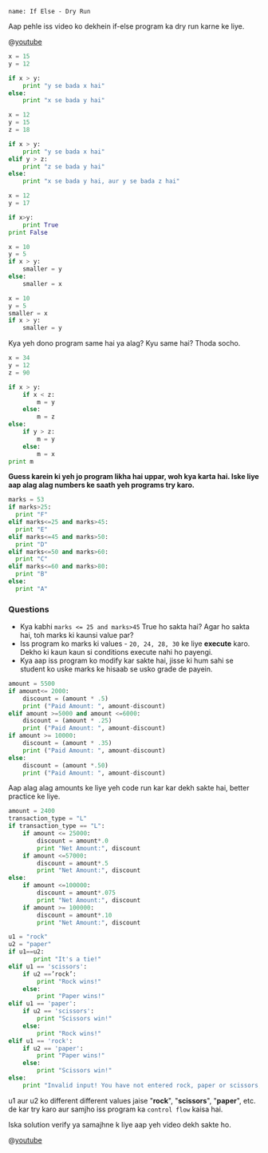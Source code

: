 ```ngMeta
name: If Else - Dry Run
```

Aap pehle iss video ko dekhein if-else program ka dry run karne ke liye. 

@[youtube](https://www.youtube.com/watch?v=5jlV9b1GB9k)

```python
x = 15
y = 12

if x > y:
    print "y se bada x hai"
else:
    print "x se bada y hai"

x = 12
y = 15
z = 18

if x > y:
    print "y se bada x hai"
elif y > z:
    print "z se bada y hai"
else:
    print "x se bada y hai, aur y se bada z hai"
```


```python
x = 12
y = 17

if x>y:
    print True
print False
```

```python
x = 10
y = 5
if x > y:
    smaller = y
else:
    smaller = x
```

```python
x = 10
y = 5
smaller = x
if x > y:
    smaller = y
```
Kya yeh dono program same hai ya alag? Kyu same hai? Thoda socho.

```python
x = 34
y = 12
z = 90

if x > y:
    if x < z:
        m = y
    else:
        m = z
else: 
    if y > z:
        m = y
    else:
        m = x
print m
```
**Guess karein ki yeh jo program likha hai uppar, woh kya karta hai. Iske liye aap alag alag numbers ke saath yeh programs try karo.**

```python
marks = 53
if marks>25:
  print "F"
elif marks<=25 and marks>45:
  print "E"
elif marks<=45 and marks>50:
  print "D"
elif marks<=50 and marks>60:
  print "C"
elif marks<=60 and marks>80:
  print "B"
else:
  print "A"
```

### Questions
- Kya kabhi `marks <= 25 and marks>45` True ho sakta hai? Agar ho sakta hai, toh marks ki kaunsi value par?
- Iss program ko marks ki values - `20, 24, 28, 30` ke liye **execute** karo. Dekho ki kaun kaun si conditions execute nahi ho payengi.
- Kya aap iss program ko modify kar sakte hai, jisse ki hum sahi se student ko uske marks ke hisaab se usko grade de payein.

```python
amount = 5500
if amount<= 2000:
    discount = (amount * .5)
    print ("Paid Amount: ", amount-discount)
elif amount >=5000 and amount <=6000:
    discount = (amount * .25)
    print ("Paid Amount: ", amount-discount)
if amount >= 10000:
    discount = (amount * .35)
    print ("Paid Amount: ", amount-discount)
else:
    discount = (amount *.50)
    print ("Paid Amount: ", amount-discount)
```
Aap alag alag amounts ke liye yeh code run kar kar dekh sakte hai, better practice ke liye.


```python
amount = 2400
transaction_type = "L"
if transaction_type == "L":
    if amount <= 25000:
        discount = amount*.0
        print "Net Amount:", discount
    if amount <=57000:
        discount = amount*.5
        print "Net Amount:", discount
else:
    if amount <=100000:
        discount = amount*.075
        print "Net Amount:", discount
    if amount >= 100000:
        discount = amount*.10
        print "Net Amount:", discount
```

```python
u1 = "rock"
u2 = "paper"
if u1==u2:
       print "It's a tie!"
elif u1 == 'scissors':
    if u2 ==’rock’:
        print "Rock wins!"
    else:
        print "Paper wins!"
elif u1 == 'paper':
    if u2 == 'scissors':
        print "Scissors win!"
    else:
        print "Rock wins!"
elif u1 == 'rock':
    if u2 == 'paper':
        print "Paper wins!"
    else:
        print "Scissors win!"
else:
    print "Invalid input! You have not entered rock, paper or scissors, try again."
```

u1 aur u2 ko different different values jaise "**rock**", "**scissors**", "**paper**", etc. de kar try karo aur samjho iss program ka `control flow` kaisa hai.

Iska solution verify ya samajhne k liye aap yeh video dekh sakte ho.

@[youtube](https://www.youtube.com/watch?v=5v0Ie9ig0Qs)
